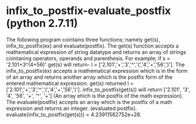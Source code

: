 # infix_to_postfix-evaluate_postfix  (python 2.7.11)
The following program cointains three functions; namely get(s), infix_to_postfix(ex) and evaluate(postfix).
The get(s) function accepts a mathematical expression of string datatype and returns an array of strings cointaning operators, operands and parenthesis.
For example;
    if s = '2.101+3^(4+56)'
    get(s) will return- l = ['2.101','+','3','^','(','4','+','56',')'].
The infix_to_postfix(ex) accepts a mathematical expression which is in the form of an array and returns another array which is the postfix form of the entered mathematical expression. 
    get(s) returned l = ['2.101','+','3','^','(','4','+','56',')'].
    infix_to_postfix(get(s)) will return ['2.101', '3', '4', '56', '+', '^', '+'] (An array ehich is the postfix of the math expression).
The evaluate(postfix) accepts an array which is the postfix of a math expression and returns an integer. (evaluated postfix).
    evaluate(infix_to_postfix(get(s))) = 4.23911582752e+28.
    
